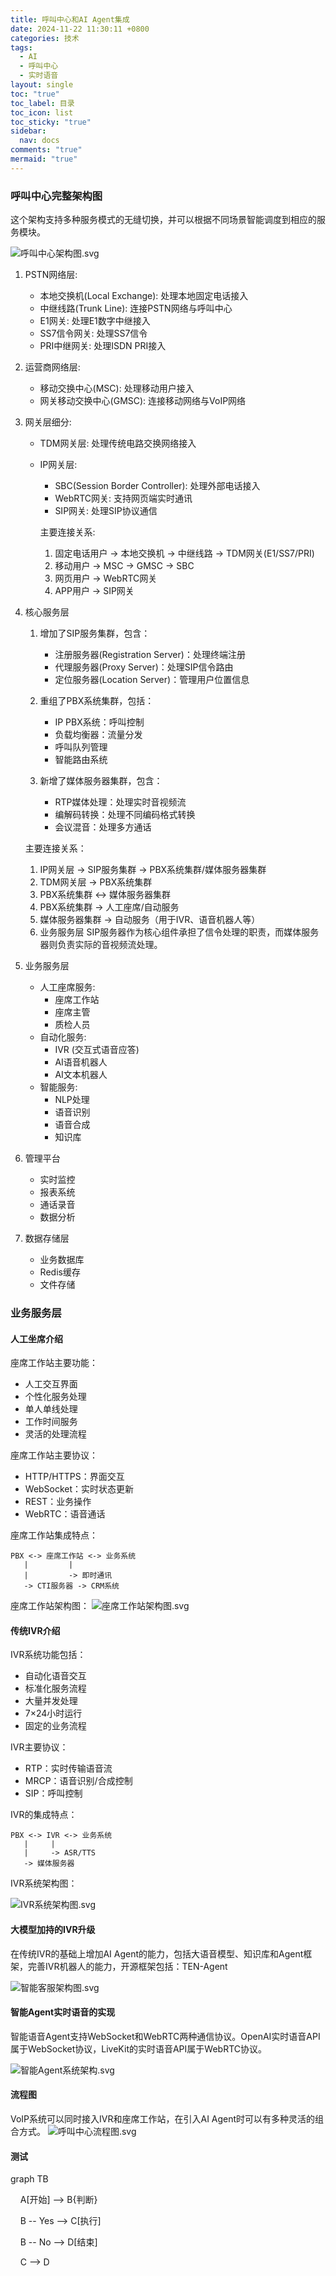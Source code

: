 ```yaml
---
title: 呼叫中心和AI Agent集成
date: 2024-11-22 11:30:11 +0800
categories: 技术
tags:
  - AI
  - 呼叫中心
  - 实时语音
layout: single
toc: "true"
toc_label: 目录
toc_icon: list
toc_sticky: "true"
sidebar:
  nav: docs
comments: "true"
mermaid: "true"
---
```

### 呼叫中心完整架构图

这个架构支持多种服务模式的无缝切换，并可以根据不同场景智能调度到相应的服务模块。

![呼叫中心架构图.svg](https://d2m4tio3tm4t0x.cloudfront.net/2024/11/b0cdd7e139085b5d7e2cb561827f49f8.svg)

1. PSTN网络层:

	- 本地交换机(Local Exchange): 处理本地固定电话接入
	- 中继线路(Trunk Line): 连接PSTN网络与呼叫中心
	- E1网关: 处理E1数字中继接入
	- SS7信令网关: 处理SS7信令
	- PRI中继网关: 处理ISDN PRI接入

2. 运营商网络层:

	- 移动交换中心(MSC): 处理移动用户接入
	- 网关移动交换中心(GMSC): 连接移动网络与VoIP网络

3. 网关层细分:

	- TDM网关层: 处理传统电路交换网络接入
	- IP网关层: 
		-  SBC(Session Border Controller): 处理外部电话接入
		- WebRTC网关: 支持网页端实时通讯
		- SIP网关: 处理SIP协议通信
	
	  主要连接关系:
		1. 固定电话用户 -> 本地交换机 -> 中继线路 -> TDM网关(E1/SS7/PRI)
		2. 移动用户 -> MSC -> GMSC -> SBC
		3. 网页用户 -> WebRTC网关
		4. APP用户 -> SIP网关


4. 核心服务层

	1. 增加了SIP服务集群，包含：
	
		- 注册服务器(Registration Server)：处理终端注册
		- 代理服务器(Proxy Server)：处理SIP信令路由
		- 定位服务器(Location Server)：管理用户位置信息
	
	2. 重组了PBX系统集群，包括：
	
		- IP PBX系统：呼叫控制
		- 负载均衡器：流量分发
		- 呼叫队列管理
		- 智能路由系统
	
	3. 新增了媒体服务器集群，包含：
	
		- RTP媒体处理：处理实时音视频流
		- 编解码转换：处理不同编码格式转换
		- 会议混音：处理多方通话
	  
	主要连接关系：
	1. IP网关层 -> SIP服务集群 -> PBX系统集群/媒体服务器集群
	2. TDM网关层 -> PBX系统集群
	3. PBX系统集群 <-> 媒体服务器集群
	4. PBX系统集群 -> 人工座席/自动服务
	5. 媒体服务器集群 -> 自动服务（用于IVR、语音机器人等）
	6. 业务服务层
	SIP服务器作为核心组件承担了信令处理的职责，而媒体服务器则负责实际的音视频流处理。

5. 业务服务层

	- 人工座席服务:
	    - 座席工作站
	    - 座席主管
	    - 质检人员
	- 自动化服务:
	    - IVR (交互式语音应答)
	    - AI语音机器人
	    - AI文本机器人
	- 智能服务:
	    - NLP处理
	    - 语音识别
	    - 语音合成
	    - 知识库

6. 管理平台

	- 实时监控
	- 报表系统
	- 通话录音
	- 数据分析

7. 数据存储层

	- 业务数据库
	- Redis缓存
	- 文件存储

### 业务服务层

#### 人工坐席介绍

座席工作站主要功能：

- 人工交互界面
- 个性化服务处理
- 单人单线处理
- 工作时间服务
- 灵活的处理流程

座席工作站主要协议：
- HTTP/HTTPS：界面交互
- WebSocket：实时状态更新
- REST：业务操作
- WebRTC：语音通话

座席工作站集成特点：
```
PBX <-> 座席工作站 <-> 业务系统
   |         |
   |         -> 即时通讯
   -> CTI服务器 -> CRM系统
```

座席工作站架构图：
![座席工作站架构图.svg](https://d2m4tio3tm4t0x.cloudfront.net/2024/11/a267519e2a9bba675cd1a867e4323d49.svg)

#### 传统IVR介绍

IVR系统功能包括：
- 自动化语音交互
- 标准化服务流程
- 大量并发处理
- 7×24小时运行
- 固定的业务流程

IVR主要协议：
- RTP：实时传输语音流
- MRCP：语音识别/合成控制
- SIP：呼叫控制

IVR的集成特点：
```
PBX <-> IVR <-> 业务系统
   |     |
   |     -> ASR/TTS
   -> 媒体服务器
```

IVR系统架构图：

![IVR系统架构图.svg](https://d2m4tio3tm4t0x.cloudfront.net/2024/11/2cccfde49b9039c315af66e3850c7ead.svg)

#### 大模型加持的IVR升级

在传统IVR的基础上增加AI Agent的能力，包括大语音模型、知识库和Agent框架，完善IVR机器人的能力，开源框架包括：TEN-Agent

![智能客服架构图.svg](https://d2m4tio3tm4t0x.cloudfront.net/2024/11/b98cad691e334e5994564fa448603671.svg)

#### 智能Agent实时语音的实现

智能语音Agent支持WebSocket和WebRTC两种通信协议。OpenAI实时语音API属于WebSocket协议，LiveKit的实时语音API属于WebRTC协议。

![智能Agent系统架构.svg](https://d2m4tio3tm4t0x.cloudfront.net/2024/11/a8ed7f53db1c57d03068e3bdcb6dea48.svg)


#### 流程图

VoIP系统可以同时接入IVR和座席工作站，在引入AI Agent时可以有多种灵活的组合方式。
![呼叫中心流程图.svg](https://d2m4tio3tm4t0x.cloudfront.net/2024/11/047918a3b8a68e3fe3f519fb5707f6fb.svg)



#### 测试

<div class="mermaid">

graph TB

    A[开始] --> B{判断}

    B -- Yes --> C[执行]

    B -- No --> D[结束]

    C --> D

</div>

